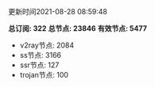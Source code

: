 更新时间2021-08-28 08:59:48

**总订阅: 322**
**总节点: 23846**
**有效节点: 5477**
- v2ray节点: 2084
- ss节点: 3166
- ssr节点: 127
- trojan节点: 100
